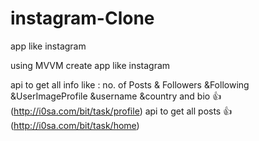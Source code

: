# instagram-Clone
app like instagram 

using MVVM create app like instagram 
 
api to get all info like : no. of Posts & Followers &Following &UserImageProfile &username &country and bio 👍 (http://i0sa.com/bit/task/profile)
api to get all posts 👍 (http://i0sa.com/bit/task/home)
